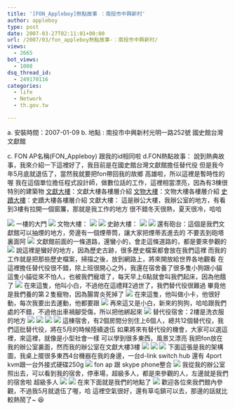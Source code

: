 ```yaml
---
title: '[FON_Appleboy]熱點故事 ：南投市中興新村'
author: appleboy
type: post
date: 2007-03-27T02:11:01+00:00
url: /2007/03/fon_appleboy熱點故事-：南投市中興新村/
views:
  - 2665
bot_views:
  - 1008
dsq_thread_id:
  - 249170116
categories:
  - life
  - Network
  - th.gov.tw

---
```

a. 安裝時間：2007-01-09 b. 地點 : 南投市中興新村光明一路252號 國史館台灣文獻館

<a> c. FON AP名稱(FON_Appleboy) 跟我的id相同啦 d.FON熱點故事： 說到熱典故事，我來介紹一下這裡好了，我目前是在國史館台灣文獻館擔任替代役 但是我今年5月底就退伍了，當然我就要把fon帶回我的故鄉 高雄啦，所以這裡是暫時性的喔 我在這個單位擔任程式設計師，做數位話的工作，這裡相當漂亮，因為有3棟很特別的建築物 <a href="http://www.th.gov.tw/exhibition/exhibition.htm">文獻大樓<a>：文獻大樓各樓層介紹 <a href="http://www.th.gov.tw/exhibition/exhibition_2.htm">文物大樓<a>：文物大樓各樓層介紹 <a href="http://www.th.gov.tw/exhibition/exhibition_3.htm">史蹟大樓<a>：史蹟大樓各樓層介紹 <!--more--> 文獻大樓： 這是辦公大樓，我辦公室的地方，有看到3樓有拉開一個窗簾，那就是我工作的地方 很不錯冬天很熱，夏天很冷，哈哈 

<img src="https://i1.wp.com/farm1.static.flickr.com/177/364117794_376dce0f76.jpg?w=840&#038;ssl=1" data-recalc-dims="1" /> 一樓的大門 <img src="https://i2.wp.com/farm1.static.flickr.com/98/364117958_1fb6b89ef7.jpg?w=840&#038;ssl=1" data-recalc-dims="1" /> 文物大樓： <img src="https://i1.wp.com/farm1.static.flickr.com/165/361178225_18d81b969f.jpg?w=840&#038;ssl=1" data-recalc-dims="1" /> <img src="https://i2.wp.com/farm1.static.flickr.com/184/364112918_fbb3c500db.jpg?w=840&#038;ssl=1" data-recalc-dims="1" /> 史跡大樓： <img src="https://i2.wp.com/farm1.static.flickr.com/147/361178416_b6b1870d3e.jpg?w=840&#038;ssl=1" data-recalc-dims="1" /> <img src="https://i1.wp.com/farm1.static.flickr.com/108/364114561_4f2f675b51.jpg?w=840&#038;ssl=1" data-recalc-dims="1" /> 還有砲台：這個是我們文獻館可以抽煙的地方，旁邊有一個煙蒂筒，讓大家把煙蒂丟進去的 不要丟到砲塔裏面阿 <img src="https://i0.wp.com/farm1.static.flickr.com/121/364113510_edaaffa440.jpg?w=840&#038;ssl=1" data-recalc-dims="1" /> 文獻館前面的一條道路，還蠻小的，會走這條道路的，都是要來參觀的 <img src="https://i1.wp.com/farm1.static.flickr.com/106/364109297_ab52e1e070.jpg?w=840&#038;ssl=1" data-recalc-dims="1" /> 說這裡是蠻好的地方，因為歷史古跡，很多歷史檔案都會放在我們這裡 而我的工作就是把那些歷史檔案，掃描之後，放到網路上，將來開放給世界各地觀看 在這裡擔任替代役很不錯，除上班很開心之外，我還在宿舍養了很多隻小狗跟小貓 這隻小貓從來不怕人，也被我們寵壞了，每天早上6點就會叫我們起床，因為他餓了 <img src="https://i0.wp.com/farm1.static.flickr.com/124/356428936_63192a8547.jpg?w=840&#038;ssl=1" data-recalc-dims="1" /> 在來這隻，他叫小白，不過他在這禮拜2過世了，我們替代役很難過 畢竟他是我們養的第２隻寵物，因為腸胃炎死掉了 <img src="https://i2.wp.com/farm1.static.flickr.com/146/356430457_b32dca2267.jpg?w=840&#038;ssl=1" data-recalc-dims="1" /> 在來這隻，他叫做小卡，他很好動，每次我要出去運動，他都要跟 <img src="https://i2.wp.com/farm1.static.flickr.com/135/356434539_35b64ae30d.jpg?w=840&#038;ssl=1" data-recalc-dims="1" /> 再來這又是小白，新來的狗狗，哈哈跟我們處的不錯，不過他出車禍腳受傷，所以把他綁起來 <img src="https://i2.wp.com/farm1.static.flickr.com/151/356427265_e3b2f36137.jpg?w=840&#038;ssl=1" data-recalc-dims="1" /> 替代役宿舍：2樓是洗衣服的地方 <img src="https://i2.wp.com/farm1.static.flickr.com/124/356427022_13a2a3a3e4.jpg?w=840&#038;ssl=1" data-recalc-dims="1" /> <img src="https://i1.wp.com/farm1.static.flickr.com/157/356430198_fabee0bdcc.jpg?w=840&#038;ssl=1" data-recalc-dims="1" /> <img src="https://i2.wp.com/farm1.static.flickr.com/126/356432448_cfdf31fede.jpg?w=840&#038;ssl=1" data-recalc-dims="1" /> <img src="https://i0.wp.com/farm1.static.flickr.com/130/356430123_ce0d97b4ee.jpg?w=840&#038;ssl=1" data-recalc-dims="1" /> 這棟宿舍，有2個房間分別住上6個人，總共12個替代役，我們這批替代役，將在5月的時候陸續退伍 如果將來有替代役的機會，大家可以選這裡，來這裡，就像是小型社會一樣 可以學到很多東西，風景又漂亮 我把fon放在我的辦公室裏面，然而我的辦公室在文獻大樓3樓 <img src="https://i1.wp.com/farm1.static.flickr.com/163/351428878_bbe3d12f51.jpg?w=840&#038;ssl=1" data-recalc-dims="1" /> <img src="https://i2.wp.com/farm1.static.flickr.com/140/351428674_0808841b3b.jpg?w=840&#038;ssl=1" data-recalc-dims="1" /> <img src="https://i2.wp.com/farm1.static.flickr.com/153/351430925_e4d49e0b65.jpg?w=840&#038;ssl=1" data-recalc-dims="1" /> 下面這張是我的架構圖，我桌上擺很多東西4台機器在我的身邊，一台d-link switch hub 還有 4port kvm跟一台外接式硬碟250g <img src="https://i1.wp.com/farm1.static.flickr.com/132/351430676_56c3552b7f.jpg?w=840&#038;ssl=1" data-recalc-dims="1" /> fon ap 跟 skype phone整合 <img src="https://i2.wp.com/farm1.static.flickr.com/163/352314428_e69d0145de.jpg?w=840&#038;ssl=1" data-recalc-dims="1" /> 我從我的辦公室照出去，可以看到我的宿舍，停車場，超級多人，都是來參觀的人，左邊就是我們的宿舍啦 超級多人 <img src="https://i1.wp.com/farm1.static.flickr.com/123/361176752_fc5deb3d76.jpg?w=840&#038;ssl=1" data-recalc-dims="1" /> <img src="https://i1.wp.com/farm1.static.flickr.com/165/361176627_9c585196a3.jpg?w=840&#038;ssl=1" data-recalc-dims="1" /> 在來下面就是我們的地點了 <img src="https://i1.wp.com/farm1.static.flickr.com/132/363392500_25e00fbc9a_o.jpg?w=840&#038;ssl=1" data-recalc-dims="1" /> 歡迎各位來我們館內參觀，不過我5月就退伍了喔，哈 這裡空氣很好，還有草屯鎮可以去，那邊的話就比較熱鬧了~ 😆